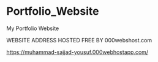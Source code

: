 # Portfolio_Website


My Portfolio Website


WEBSITE ADDRESS HOSTED FREE BY 000webshost.com



https://muhammad-sajjad-yousuf.000webhostapp.com/